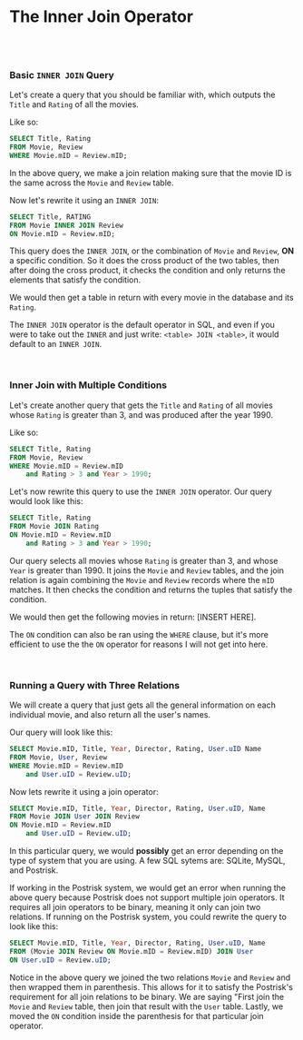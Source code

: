 # The Inner Join Operator

<br>
<br>

### Basic `INNER JOIN` Query

Let's create a query that you should be familiar with, which outputs the `Title` and `Rating` of all the movies.

Like so:

```sql
SELECT Title, Rating
FROM Movie, Review
WHERE Movie.mID = Review.mID;
```

In the above query, we make a join relation making sure that the movie ID is the same across the `Movie` and `Review` table.

Now let's rewrite it using an `INNER JOIN`:

```sql
SELECT Title, RATING
FROM Movie INNER JOIN Review
ON Movie.mID = Review.mID;
```

This query does the `INNER JOIN`, or the combination of `Movie` and `Review`, **ON** a specific condition. So it does the cross product of the two tables, then after doing the cross product, it checks the condition and only returns the elements that satisfy the condition.

We would then get a table in return with every movie in the database and its `Rating`.

The `INNER JOIN` operator is the default operator in SQL, and even if you were to take out the `INNER` and just write: `<table> JOIN <table>`, it would default to an `INNER JOIN`.

<br>

### Inner Join with Multiple Conditions

Let's create another query that gets the `Title` and `Rating` of all movies whose `Rating` is greater than 3, and was produced after the year 1990.

Like so:

```sql
SELECT Title, Rating
FROM Movie, Review
WHERE Movie.mID = Review.mID
    and Rating > 3 and Year > 1990;
```

Let's now rewrite this query to use the `INNER JOIN` operator. Our query would look like this:

```sql
SELECT Title, Rating
FROM Movie JOIN Rating
ON Movie.mID = Review.mID
    and Rating > 3 and Year > 1990;
```

Our query selects all movies whose `Rating` is greater than 3, and whose `Year` is greater than 1990. It joins the `Movie` and `Review` tables, and the join relation is again combining the `Movie` and `Review` records where the `mID` matches. It then checks the condition and returns the tuples that satisfy the condition.

We would then get the following movies in return: [INSERT HERE].

The `ON` condition can also be ran using the `WHERE` clause, but it's more efficient to use the the `ON` operator for reasons I will not get into here.

<br>

### Running a Query with Three Relations

We will create a query that just gets all the general information on each individual movie, and also return all the user's names.

Our query will look like this:

```sql
SELECT Movie.mID, Title, Year, Director, Rating, User.uID Name
FROM Movie, User, Review
WHERE Movie.mID = Review.mID
    and User.uID = Review.uID;
```

Now lets rewrite it using a join operator:

```sql
SELECT Movie.mID, Title, Year, Director, Rating, User.uID, Name
FROM Movie JOIN User JOIN Review
ON Movie.mID = Review.mID
    and User.uID = Review.uID;
```

In this particular query, we would **possibly** get an error depending on the type of system that you are using. A few SQL sytems are: SQLite, MySQL, and Postrisk.

If working in the Postrisk system, we would get an error when running the above query because Postrisk does not support multiple join operators. It requires all join operators to be binary, meaning it only can join two relations. If running on the Postrisk system, you could rewrite the query to look like this:

```sql
SELECT Movie.mID, Title, Year, Director, Rating, User.uID, Name
FROM (Movie JOIN Review ON Movie.mID = Review.mID) JOIN User
ON User.uID = Review.uID;
```

Notice in the above query we joined the two relations `Movie` and `Review` and then wrapped them in parenthesis. This allows for it to satisfy the Postrisk's requirement for all join relations to be binary. We are saying "First join the `Movie` and `Review` table, then join that result with the `User` table. Lastly, we moved the `ON` condition inside the parenthesis for that particular join operator.
